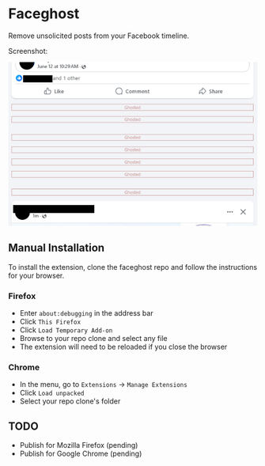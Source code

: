 # Faceghost

Remove unsolicited posts from your Facebook timeline.

Screenshot:

![Screenshot](fg-screenshot.png)

## Manual Installation

To install the extension, clone the faceghost repo and follow the instructions for your browser.

### Firefox
* Enter `about:debugging` in the address bar
* Click `This Firefox`
* Click `Load Temporary Add-on`
* Browse to your repo clone and select any file
* The extension will need to be reloaded if you close the browser

### Chrome
* In the menu, go to `Extensions` -> `Manage Extensions`
* Click `Load unpacked`
* Select your repo clone's folder

## TODO

* Publish for Mozilla Firefox (pending)
* Publish for Google Chrome (pending)
